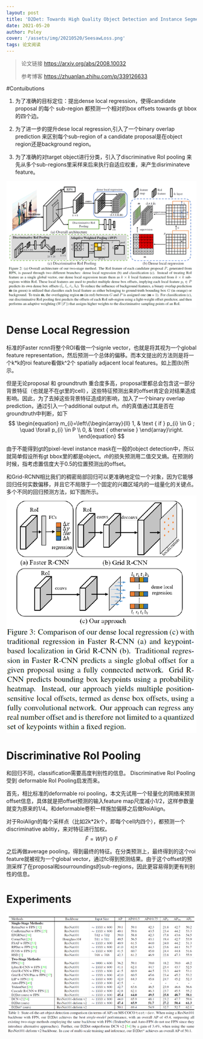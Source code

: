 ```yaml
---
layout: post
title: 'D2Det: Towards High Quality Object Detection and Instance Segmentation'
date: 2021-05-20
author: Poley
cover: '/assets/img/20210520/SeesawLoss.png'
tags: 论文阅读
---
```


> 论文链接 https://arxiv.org/abs/2008.10032
> 
> 参考博客 https://zhuanlan.zhihu.com/p/339126633

#Contuibutions

1. 为了准确的目标定位：提出dense local regression，使得candidate proposal 的每个 sub-region 都预测一个相对的box offsets towards gt bbox的四个边。

2. 为了进一步的提升dese local regression,引入了一个binary overlap prediction 来区别每个sub-region of a candidate proposal是在object region还是background region。

3. 为了准确的对target object进行分类，引入了discriminative RoI pooling 来先从多个sub-regions里采样来后来执行自适应权重，来产生disriminateve feature。

![D2Det网络结构](/assets/img/20210521/D2DetNetwork.png)

# Dense Local Regression

标准的Faster rcnn将整个ROI看做一个signle vector，也就是将其视为一个global feature representation，然后预测一个总体的偏移。而本文提出的方法则是将一个k*k的roi feature看做k^2个 spatially adjacent local features。如上图(b)所示。

但是无论proposal 和 groundtruth 重合度多高，proposal里都总会包含这一部分背景特征（也就是不在gt里的cell），这些特征预测出来的offset肯定会对结果造成影响。因此，为了去掉这些背景特征造成的影响，加入了一个binary overlap prediction，通过引入一个additional output $\hat{m}$。$\hat{m}$的真值通过其是否在groundtruth中判断，如下 
$$
\begin{equation}
m_{i}=\left\{\begin{array}{ll}
1, & \text { if } p_{i} \in G ; \quad \forall p_{i} \in P \\
0, & \text { otherwise }
\end{array}\right.
\end{equation}
$$

由于不能得到gt的pixel-level instance mask在一般的object detection中，所以就简单假设所有gt bbox里的都是object。$\hat{m}$的损失预测用二值交叉熵。在预测的时候，指考虑置信度大于0.5的位置预测出的offset。

和Grid-RCNN相比我们的稠密局部回归可以更准确地定位一个对象，因为它能够回归任何实数偏移，并且它不局限于一个固定的兴趣区域内的一组量化的关键点。
多个不同的回归预测方法，如下图所示。
![D2Det网络结构](/assets/img/20210521/D2DetRegression.png)


# Discriminative RoI Pooling

和回归不同，classification需要高度判别性的信息。 Discriminative RoI Pooling受到 deformable RoI Pooling启发而来。

首先，相比标准的deformable roi pooling，本文先试用一个轻量化的网络来预测offset信息，具体就是把offset预测的输入feature map尺度减小1/2，这样参数量就变为原来的1/4。和deformable卷积一样施加偏移之后做RoiAlign。


对于RoiAlign的每个采样点（比如2k*2k个，即每个cell内四个），都预测一个discriminative ablitiy，来对特征进行加权。
$$
\begin{equation}
\tilde{F}=W(F) \odot F
\end{equation}
$$

之后再做average pooling，得到最终的特征。在分类预测上，最终得到的这个roi feature就被视为一个global vector，通过fc得到预测结果。由于这个offset的预测采样了在proposal和sourroundings的sub-regions，因此更容易得到更有判别性的信息。

# Experiments

![D2Det实验结果](/assets/img/20210521/D2DetExperiments.png)